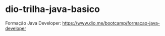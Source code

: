 # dio-trilha-java-basico

Formação Java Developer: https://www.dio.me/bootcamp/formacao-java-developer
